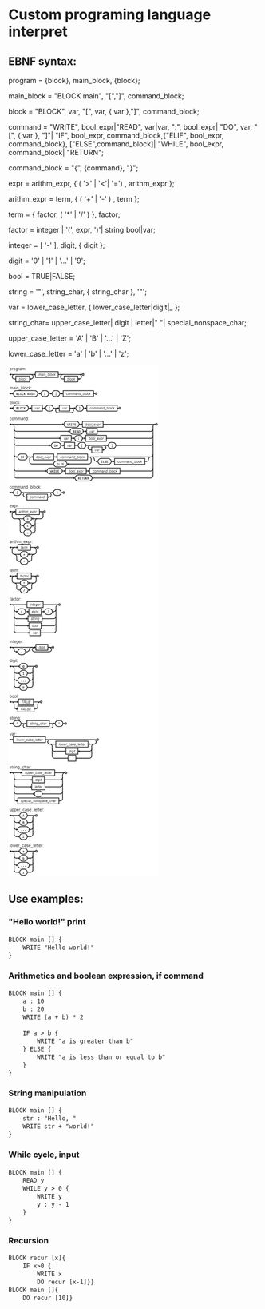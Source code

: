 ﻿# Custom programing language interpret
## EBNF syntax:  
program = {block}, main_block, {block};

main_block = "BLOCK main", "[","]", command_block;

block = "BLOCK", var, "[", var, { var },"]", command_block;

command = "WRITE", bool_expr|"READ", var|var, ":", bool_expr| "DO", var, "[", { var }, "]"| "IF", bool_expr, command_block,{"ELIF", bool_expr, command_block}, ["ELSE",command_block]| "WHILE", bool_expr, command_block| "RETURN";

command_block = "{", {command}, "}";

expr = arithm_expr, { ( '>' | '<'| '=') , arithm_expr };

arithm_expr = term, { ( '+' | '-' ) , term };

term = { factor, ( '*' | '/' ) }, factor;

factor = integer | '(', expr, ')'| string|bool|var;

integer = [ '-' ], digit, { digit };

digit = '0' | '1' | '...' | '9';

bool =  TRUE|FALSE;

string =  '"', string_char, { string_char }, '"';

var = lower_case_letter, { lower_case_letter|digit|_ };

string_char= upper_case_letter| digit | letter|" "| special_nonspace_char;

upper_case_letter = 'A' | 'B' | '...' | 'Z';

lower_case_letter = 'a' | 'b' | '...' | 'z';
 

![EBNF syntax](ebnf.png)
  
## Use examples:  

### "Hello world!" print 
	BLOCK main [] {
		WRITE "Hello world!"
	}  
### Arithmetics and boolean expression, if command
	BLOCK main [] {  
	    a : 10  
	    b : 20  
	    WRITE (a + b) * 2  
  
	    IF a > b {  
	        WRITE "a is greater than b"  
	    } ELSE {  
	        WRITE "a is less than or equal to b"  
	    }  
	}                                         
### String manipulation
	BLOCK main [] {  
	    str : "Hello, "  
	    WRITE str + "world!"  
	}  
###  While cycle, input
	BLOCK main [] {   
	    READ y
	    WHILE y > 0 {  
	        WRITE y  
	        y : y - 1  
	    }  
	}
### Recursion
	BLOCK recur [x]{  
		IF x>0 {  
			WRITE x  
			DO recur [x-1]}}  
	BLOCK main []{  
		DO recur [10]}
